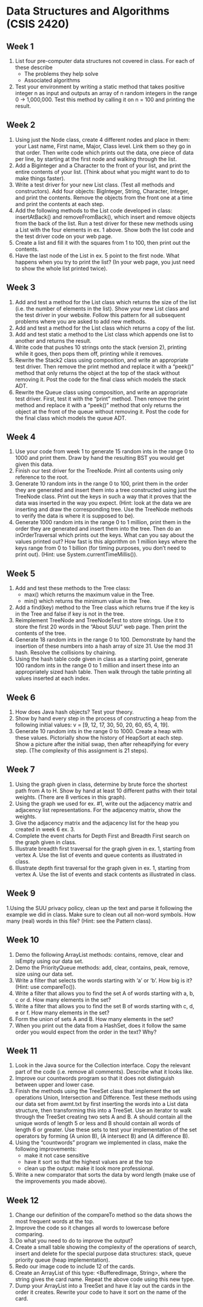 # Data Structures and Algorithms (CSIS 2420)
## Week 1
1. List four pre-computer data structures not covered in class. For each of these describe
   - The problems they help solve
   - Associated algorithms
1. Test your environment by writing a static method that takes positive integer n as input and outputs an array of n random integers in the range 0 → 1,000,000. Test this method by calling it on n = 100 and printing the result.


## Week 2
1. Using just the Node class, create 4 different nodes and place in them: your Last name, First name, Major, Class level. Link them so they go in that order. Then write code which prints out the data, one piece of data per line, by starting at the first node and walking through the list.
1. Add a Biginteger and a Character to the front of your list, and print the entire contents of your list. (Think about what you might want to do to make things faster).
1. Write a test driver for your new List class. (Test all methods and constructors). Add four objects: BigInteger, String, Character, Integer, and print the contents. Remove the objects from the front one at a time and print the contents at each step.
1. Add the following methods to the List code developed in class: insertAtBack() and removeFromBack(), which insert and remove objects from the back of the list. Run a test driver for these new methods using a List with the four elements in ex. 1 above. Show both the list code and the test driver code on your web page.
1. Create a list and fill it with the squares from 1 to 100, then print out the contents.
1. Have the last node of the List in ex. 5 point to the first node. What happens when you try to print the list? (In your web page, you just need to show the whole list printed twice).


## Week 3
1. Add and test a method for the List class which returns the size of the list (i.e. the number of elements in the list). Show your new List class and the test driver in your website. Follow this pattern for all subsequent problems where you are asked to add new methods.
1. Add and test a method for the List class which returns a copy of the list.
1. Add and test static a method to the List class which appends one list to another and returns the result.
1. Write code that pushes 10 strings onto the stack (version 2), printing while it goes, then pops them off, printing while it removes.
1. Rewrite the Stack2 class using composition, and write an appropriate test driver. Then remove the print method and replace it with a “peek()” method that only returns the object at the top of the stack without removing it. Post the code for the final class which models the stack ADT.
1. Rewrite the Queue class using composition, and write an appropriate test driver. First, test it with the “print” method. Then remove the print method and replace it with a “peek()” method that only returns the object at the front of the queue without removing it. Post the code for the final class which models the queue ADT.


## Week 4
1. Use your code from week 1 to generate 15 random ints in the range 0 to 1000 and print them. Draw by hand the resulting BST you would get given this data.
1. Finish our test driver for the TreeNode. Print all contents using only reference to the root.
1. Generate 10 random ints in the range 0 to 100, print them in the order they are generated and insert them into a tree constructed using just the TreeNode class. Print out the keys in such a way that it proves that the data was inserted in the way you expect. (Hint: look at the data we are inserting and draw the corresponding tree. Use the TreeNode methods to verify the data is where it is supposed to be).
1. Generate 1000 random ints in the range 0 to 1 million, print them in the order they are generated and insert them into the tree. Then do an inOrderTraversal which prints out the keys. What can you say about the values printed out? How fast is this algorithm on 1 million keys where the keys range from 0 to 1 billion (for timing purposes, you don’t need to print out). (Hint: use System.currentTimeMillis()).


## Week 5
1. Add and test these methods to the Tree class:
   - max() which returns the maximum value in the Tree.
   - min() which returns the minimum value in the Tree.
1.  Add a find(key) method to the Tree class which returns true if the key is in the Tree and false if key is not in the tree.
1.  Reimplement TreeNode and TreeNodeTest to store strings. Use it to store the first 20 words in the “About SUU” web page. Then print the contents of the tree.
1. Generate 18 random ints in the range 0 to 100. Demonstrate by hand the insertion of these numbers into a hash array of size 31. Use the mod 31 hash. Resolve the collisions by chaining.
1. Using the hash table code given in class as a starting point, generate 100 random ints in the range 0 to 1 million and insert these into an appropriately sized hash table. Then walk through the table printing all values inserted at each index.

## Week 6
1. How does Java hash objects? Test your theory.
1. Show by hand every step in the process of constructing a heap from the following initial values: v = [9, 12, 17, 30, 50, 20, 60, 65, 4, 19].
1. Generate 10 random ints in the range 0 to 1000. Create a heap with these values. Pictorially show the history of HeapSort at each step. Show a picture after the initial swap, then after reheapifying for every step. (The complexity of this assignment is 21 steps).


## Week 7
1. Using the graph given in class, determine by brute force the shortest path from A to H. Show by hand at least 10 different paths with their total weights. (There are 8 vertices in this graph).
1. Using the graph we used for ex. #1, write out the adjacency matrix and adjacency list representations. For the adjacency matrix, show the weights.
1. Give the adjacency matrix and the adjacency list for the heap you created in week 6 ex. 3.
1. Complete the event charts for Depth First and Breadth First search on the graph given in class.
1. Illustrate breadth first traversal for the graph given in ex. 1, starting from vertex A. Use the list of events and queue contents as illustrated in class.
1. Illustrate depth first traversal for the graph given in ex. 1, starting from vertex A. Use the list of events and stack contents as illustrated in class.


## Week 9
1.Using the SUU privacy policy, clean up the text and parse it following the example we did in class. Make sure to clean out all non-word symbols. How many (real) words in this file? (Hint: see the Pattern class).


## Week 10
1. Demo the following ArrayList methods: contains, remove, clear and isEmpty using our data set.
1. Demo the PriorityQueue methods: add, clear, contains, peak, remove, size using our data set.
1. Write a filter that selects the words starting with ‘a’ or ‘b’. How big is it? (Hint: use compareTo()).
1. Write a filter that allows you to find the set A of words starting with a, b, c or d. How many elements in the set?
1. Write a filter that allows you to find the set B of words starting with c, d, e or f. How many elements in the set?
1. Form the union of sets A and B. How many elements in the set?
1. When you print out the data from a HashSet, does it follow the same order you would expect from the order in the text? Why?


## Week 11

1. Look in the Java source for the Collection interface. Copy the relevant part of the code (i.e. remove all comments). Describe what it looks like.
1. Improve our countwords program so that it does not distinguish between upper and lower case.
1. Finish the methods using the TreeSet class that implement the set operations Union, Intersection and Difference. Test these methods using our data set from awmt.txt by first inserting the words into a List data structure, then transforming this into a TreeSet. Use an iterator to walk through the TreeSet creating two sets A and B. A should contain all the unique words of length 5 or less and B should contain all words of length 6 or greater. Use these sets to test your implementation of the set operators by forming (A union B), (A intersect B) and (A difference B).
1. Using the “countwords” program we implemented in class, make the following improvements:
   - make it not case sensitive
   - have it sort so that the highest values are at the top
   - clean up the output: make it look more professional.
1. Write a new comparator that sorts the data by word length (make use of the improvements you made above).


## Week 12
1. Change our definition of the compareTo method so the data shows the most frequent words at the top.
1. Improve the code so it changes all words to lowercase before comparing.
1. Do what you need to do to improve the output?
1. Create a small table showing the complexity of the operations of search, insert and delete for the special purpose data structures: stack, queue priority queue (heap implementation).
1. Redo our image code to include 12 of the cards.
1. Create an ArrayList of this type: <BufferedImage, String>, where the string gives the card name. Repeat the above code using this new type.
1. Dump your ArrayList into a TreeSet and have it lay out the cards in the order it creates. Rewrite your code to have it sort on the name of the card.

